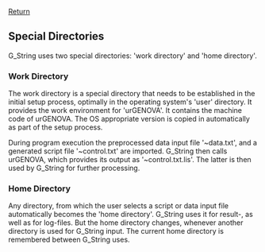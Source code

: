 [Return](professionals.md)
## Special Directories ##
G_String uses two special directories: 'work directory' and 'home directory'.

### Work Directory ###
The work directory is a special directory that needs to be established in the initial setup process, optimally in the operating system's 'user' directory. It provides the work environment for 'urGENOVA'. It contains the machine code of urGENOVA. The OS appropriate version is copied in automatically as part of the setup process.

During program execution the preprocessed data input file  '~data.txt', and a generated script file '~control.txt' are imported. G_String then calls urGENOVA, which provides its output as '~control.txt.lis'. The latter is then used by G_String for further processing.

### Home Directory ###
Any directory, from which the user selects a script or data input file automatically becomes the 'home directory'. G_String uses it for result-, as well as for log-files. But the home directory changes, whenever another directory is used for G_String input. The current home directory is remembered between G_String uses.